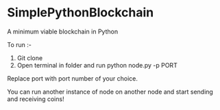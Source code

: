 # SimplePythonBlockchain
A minimum viable blockchain in Python

To run :-

1. Git clone
2. Open terminal in folder and run python node.py -p PORT


Replace port with port number of your choice.

You can run another instance of node on another node and start sending and receiving coins!
